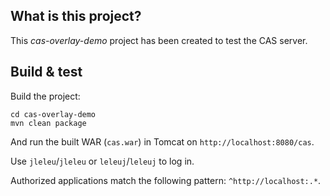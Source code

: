 ## What is this project?

This *cas-overlay-demo* project has been created to test the CAS server.

## Build & test

Build the project:

```shell
cd cas-overlay-demo
mvn clean package
```

And run the built WAR (`cas.war`) in Tomcat on `http://localhost:8080/cas`.

Use `jleleu`/`jleleu` or `leleuj`/`leleuj` to log in.

Authorized applications match the following pattern: `^http://localhost:.*`.
